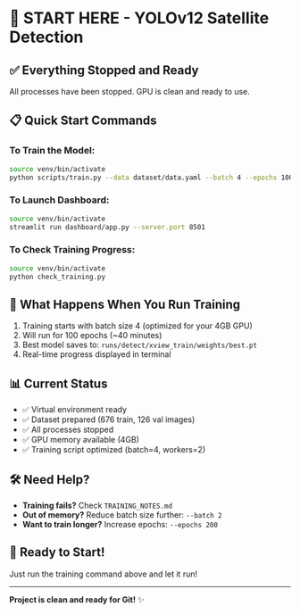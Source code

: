 # 🚀 START HERE - YOLOv12 Satellite Detection

## ✅ Everything Stopped and Ready

All processes have been stopped. GPU is clean and ready to use.

## 📋 Quick Start Commands

### **To Train the Model:**

```bash
source venv/bin/activate
python scripts/train.py --data dataset/data.yaml --batch 4 --epochs 100
```

### **To Launch Dashboard:**

```bash
source venv/bin/activate
streamlit run dashboard/app.py --server.port 8501
```

### **To Check Training Progress:**

```bash
source venv/bin/activate
python check_training.py
```

## 🎯 What Happens When You Run Training

1. Training starts with batch size 4 (optimized for your 4GB GPU)
2. Will run for 100 epochs (~40 minutes)
3. Best model saves to: `runs/detect/xview_train/weights/best.pt`
4. Real-time progress displayed in terminal

## 📊 Current Status

- ✅ Virtual environment ready
- ✅ Dataset prepared (676 train, 126 val images)
- ✅ All processes stopped
- ✅ GPU memory available (4GB)
- ✅ Training script optimized (batch=4, workers=2)

## 🛠️ Need Help?

- **Training fails?** Check `TRAINING_NOTES.md`
- **Out of memory?** Reduce batch size further: `--batch 2`
- **Want to train longer?** Increase epochs: `--epochs 200`

## 🎉 Ready to Start!

Just run the training command above and let it run!

---

**Project is clean and ready for Git!** ✨
